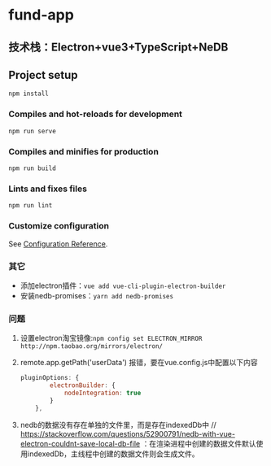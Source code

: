 # fund-app

## 技术栈：Electron+vue3+TypeScript+NeDB

## Project setup

```
npm install
```

### Compiles and hot-reloads for development

```npm run serve```

### Compiles and minifies for production

```npm run build```

### Lints and fixes files

```npm run lint```

### Customize configuration

See [Configuration Reference](https://cli.vuejs.org/config/).

### 其它

- 添加electron插件：`vue add vue-cli-plugin-electron-builder`
- 安装nedb-promises：`yarn add nedb-promises`

### 问题

1. 设置electron淘宝镜像:```npm config set ELECTRON_MIRROR http://npm.taobao.org/mirrors/electron/```
2. remote.app.getPath('userData') 报错，要在vue.config.js中配置以下内容

    ``` js
    pluginOptions: {
            electronBuilder: {
                nodeIntegration: true
            }
        },
    ```

3. nedb的数据没有存在单独的文件里，而是存在indexedDb中
   // <https://stackoverflow.com/questions/52900791/nedb-with-vue-electron-couldnt-save-local-db-file>
   ：在渲染进程中创建的数据文件默认使用indexedDb，主线程中创建的数据文件则会生成文件。
